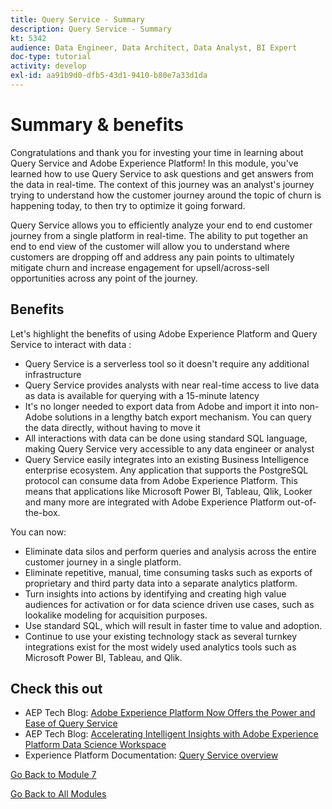 ```yaml
---
title: Query Service - Summary
description: Query Service - Summary
kt: 5342
audience: Data Engineer, Data Architect, Data Analyst, BI Expert
doc-type: tutorial
activity: develop
exl-id: aa91b9d0-dfb5-43d1-9410-b80e7a33d1da
---
```

# Summary & benefits

Congratulations and thank you for investing your time in learning about Query Service and Adobe Experience Platform! 
In this module, you've learned how to use Query Service to ask questions and get answers from the data in real-time. The context of this journey was an analyst's journey trying to understand how the customer journey around the topic of churn is happening today, to then try to optimize it going forward.

Query Service allows you to efficiently analyze your end to end customer journey from a single platform in real-time. The ability to put together an end to end view of the customer will allow you to understand where customers are dropping off and address any pain points to ultimately mitigate churn and increase engagement for upsell/across-sell opportunities across any point of the journey.

## Benefits

Let's highlight the benefits of using Adobe Experience Platform and Query Service to interact with data :

- Query Service is a serverless tool so it doesn't require any additional infrastructure
- Query Service provides analysts with near real-time access to live data as data is available for querying with a 15-minute latency
- It's no longer needed to export data from Adobe and import it into non-Adobe solutions in a lengthy batch export mechanism. You can query the data directly, without having to move it
- All interactions with data can be done using standard SQL language, making Query Service very accessible to any data engineer or analyst
- Query Service easily integrates into an existing Business Intelligence enterprise ecosystem. Any application that supports the PostgreSQL protocol can consume data from Adobe Experience Platform. This means that applications like Microsoft Power BI, Tableau, Qlik, Looker and many more are integrated with Adobe Experience Platform out-of-the-box.

You can now:

- Eliminate data silos and perform queries and analysis across the entire customer journey in a single platform.
- Eliminate repetitive, manual, time consuming tasks such as exports of proprietary and third party data into a separate analytics platform.
- Turn insights into actions by identifying and creating high value audiences for activation or for data science driven use cases, such as lookalike modeling for acquisition purposes. 
- Use standard SQL, which will result in faster time to value and adoption.
- Continue to use your existing technology stack as several turnkey integrations exist for the most widely used analytics tools such as Microsoft Power BI, Tableau, and Qlik.

## Check this out

- AEP Tech Blog: [Adobe Experience Platform Now Offers the Power and Ease of Query Service](https://medium.com/adobetech/adobe-experience-platform-now-offers-the-power-and-ease-of-query-service-8c25ecf8eb1b)
- AEP Tech Blog: [Accelerating Intelligent Insights with Adobe Experience Platform Data Science Workspace](https://medium.com/adobetech/accelerate-intelligent-insights-with-adobe-experience-platform-data-science-workspace-89538bacbbea)
- Experience Platform Documentation: [Query Service overview](https://experienceleague.adobe.com/docs/experience-platform/query/home.html)

[Go Back to Module 7](./query-service.md)

[Go Back to All Modules](../../overview.md)
